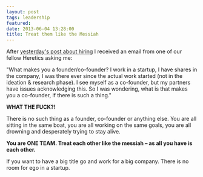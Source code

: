 ```yaml
---
layout: post
tags: leadership
featured: 
date: 2013-06-04 13:28:00
title: Treat them like the Messiah
---
```

After [yesterday's post about hiring](http://theheretic.me/2013/06/03/employee-number-one/) I received an email from one of our fellow Heretics asking me:

"What makes you a founder/co-founder? I work in a startup, I have shares in the company, I was there ever since the actual work started (not in the ideation & research phase). I see myself as a co-founder, but my partners have issues acknowledging this. So I was wondering, what is that makes you a co-founder, if there is such a thing."

**WHAT THE FUCK?!**

There is no such thing as a founder, co-founder or anything else. You are all sitting in the same boat, you are all working on the same goals, you are all drowning and desperately trying to stay alive.

**You are ONE TEAM. Treat each other like the messiah – as all you have is each other.**

If you want to have a big title go and work for a big company. There is no room for ego in a startup.